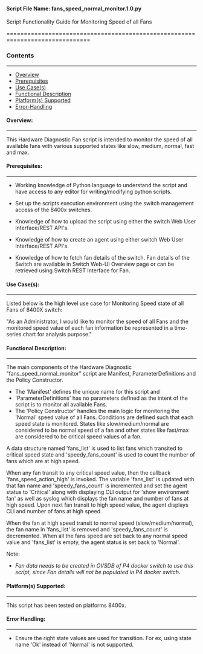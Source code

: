 #### Script File Name: fans\_speed\_normal\_monitor.1.0.py

Script Functionality Guide for Monitoring Speed of all Fans

==============================================================================

### Contents

------------------------------------------------------------------------------
- [Overview](#Overview)
- [Prerequisites](#Prerequisites)
- [Use Case(s)](#Use_Case)
- [Functional Description](#Functional_Description)
- [Platform(s) Supported](#Platforms_Supported)
- [Error-Handling](#Error-Handling)


<a id='Overview'></a>
#### Overview:

------------------------------------------------------------------------------

This Hardware Diagnostic Fan script is intended to monitor the speed of all 
available fans with various supported states like slow, medium, normal, fast
and max.

<a id='Prerequisites'></a>
#### Prerequisites:
------------------------------------------------------------------------------

- Working knowledge of Python language to understand the script and have 
access to any editor for writing/modifying python scripts.

- Set up the scripts execution environment using the switch management access 
of the 8400x switches.

- Knowledge of how to upload the script using either the switch Web User 
Interface/REST API's.

- Knowledge of how to create an agent using either switch Web User 
Interface/REST API's.

- Knowledge of how to fetch fan details of the switch. Fan details of the 
Switch are available in Switch Web-UI Overview page or can be retrieved using 
Switch REST Interface for Fan. 

<a id='Use_Case'/></a>
#### Use Case(s):

------------------------------------------------------------------------------

Listed below is the high level use case for Monitoring Speed state of
all Fans of 8400X switch:

"As an Administrator, I would like to monitor the speed of all Fans and
the monitored speed value of each fan information be represented in a 
time-series chart for analysis purpose."

<a id='Functional_Description'/></a>
#### Functional Description:

------------------------------------------------------------------------------

The main components of the Hardware Diagnostic
"fans\_speed\_normal\_monitor" script are Manifest, ParameterDefinitions and 
the Policy Constructor.

- The 'Manifest' defines the unique name for this script and
- 'ParameterDefinitions' has no parameters defined as the intent of the
script is to monitor all available Fans.
- The 'Policy Constructor' handles the main logic for monitoring the
'Normal' speed value of all Fans. Conditions are defined such that each
speed state is monitored. States like slow/medium/normal are considered
to be normal speed of a fan and other states like fast/max are
considered to be critical speed values of a fan.

A data structure named 'fans\_list' is used to list fans which transited
to critical speed state and 'speedy\_fans\_count' is used to count the
number of fans which are at high speed.

When any fan transit to any critical speed value, then the callback
'fans\_speed\_action\_high' is invoked. The variable 'fans\_list' is
updated with that fan name and 'speedy\_fans\_count' is incremented and
set the agent status to 'Critical' along with displaying CLI output for
'show environment fan' as well as syslog which displays the fan name and
number of fans at high speed. Upon next fan transit to high speed value,
the agent displays CLI and number of fans at high speed.

When the fan at high speed transit to normal speed (slow/medium/normal),
the fan name in 'fans\_list' is removed and 'speedy\_fans\_count' is
decremented. When all the fans speed are set back to any normal speed
value and 'fans\_list' is empty, the agent status is set back to
'Normal'.

Note:

- *Fan data needs to be created in OVSDB of P4 docker switch to use
  this script, since Fan details will not be populated in P4 docker
  switch.*

<a id='Platforms_Supported'/></a>
#### Platform(s) Supported:

------------------------------------------------------------------------------
This script has been tested on platforms 8400x.

<a id='Error-Handling'/></a>
#### Error Handling:

------------------------------------------------------------------------------

- Ensure the right state values are used for transition. For ex, using
state name 'Ok' instead of 'Normal' is not supported.